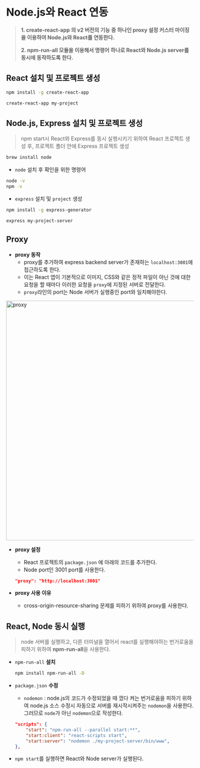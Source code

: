 # Node.js와 React 연동

>  **1. create-react-app 의 v2 버전의 기능 중 하나인 proxy 설정 커스터 마이징을 이용하여 Node.js와 React를 연동한다.**
>
> **2. npm-run-all 모듈을 이용해서 명령어 하나로 React와 Node.js server를 동시에 동작하도록 한다.**



## React 설치 및 프로젝트 생성

```bash
npm install -g create-react-app
```

```bash
create-react-app my-project
```



## Node.js, Express 설치 및 프로젝트 생성

> npm start시 React와 Express를 동시 실행시키기 위하여 React 프로젝트 생성 후, 프로젝트 폴더 안에 Express 프로젝트 생성

```bash
brew install node
```

* `node` 설치 후 확인을 위한 명령어

```bash
node -v
npm -v
```

* `express` 설치 및 `project` 생성

```bash
npm install -g express-generator
```

```bash
express my-project-server
```



## Proxy 

* **proxy 동작** 
  * proxy를 추가하여 express backend server가 존재하는 `localhost:3001`에 접근하도록 한다.
  * 이는 React 앱이 기본적으로 이미지, CSS와 같은 정적 파일이 아닌 것에 대한 요청을 할 때마다 이러한 요청을 `proxy`에 지정된 서버로 전달한다.
  * `proxy`라인의 port는 Node 서버가 실행중인 port와 일치해야한다.

<img width="642" alt="proxy" src="https://user-images.githubusercontent.com/45961217/68184828-6b0a3180-ffe3-11e9-934d-ea0617967033.png">

* **proxy 설정**

  * React 프로젝트의 `package.json` 에 아래의 코드를 추가한다.
  * Node port인 3001 port를 사용한다.

  ```json
  "proxy": "http://localhost:3001"
  ```

* **proxy 사용 이유**

  * cross-origin-resource-sharing 문제를 피하기 위하여 proxy를 사용한다.



## React, Node 동시 실행

> node 서버를 실행하고, 다른 터미널을 열어서 react를 실행해야하는 번거로움을 피하기 위하여 **npm-run-all**을 사용한다.

* `npm-run-all` **설치**

  ```bash
  npm install npm-run-all -D
  ```

* `package.json` **수정**

  * `nodemon` : node.js의 코드가 수정되었을 때 껐다 켜는 번거로움을 피하기 위하여 node.js 소스 수정시 자동으로 서버를 재시작시켜주는 `nodemon`을 사용한다. 그러므로 `node`가 아닌 `nodemon`으로 작성한다.

  ```json
  "scripts": {
      "start": "npm-run-all --parallel start:**",
      "start:client": "react-scripts start",
      "start:server": "nodemon ./my-project-server/bin/www",
  },
  ```

* `npm start`를 실행하면 React와 Node server가 실행된다.





